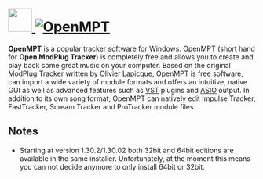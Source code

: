 # [<img src="https://cdn.jsdelivr.net/gh/AdmiringWorm/chocolatey-packages@907f94922206eee2f76ffb6c7aadbdf292db0def/automatic/openmpt/icons/48x48.png" height="48" width="48" /> ![OpenMPT](https://img.shields.io/chocolatey/v/openmpt.svg?label=OpenMPT&style=for-the-badge)](https://chocolatey.org/packages/openmpt)

**OpenMPT** is a popular [tracker](https://en.wikipedia.org/wiki/Tracker_%28music_software%29) software for Windows. OpenMPT (short hand for **Open ModPlug Tracker**) is completely free and allows you to create and play back some great music on your computer. Based on the original ModPlug Tracker written by Olivier Lapicque, OpenMPT is free software, can import a wide variety of module formats and offers an intuitive, native GUI as well as advanced features such as [VST][vst] plugins and [ASIO][asio] output. In addition to its own song format, OpenMPT can natively edit Impulse Tracker, FastTracker, Scream Tracker and ProTracker module files

## Notes

- Starting at version 1.30.2/1.30.02 both 32bit and 64bit editions are available in the same installer.
  Unfortunately, at the moment this means you can not decide anymore to only install 64bit or 32bit.

[asio]: https://en.wikipedia.org/wiki/Audio_Stream_Input/Output
[vst]: https://en.wikipedia.org/wiki/Virtual_Studio_Technology
